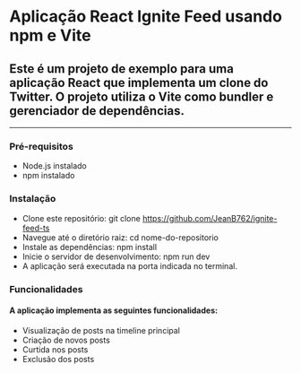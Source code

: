 # Aplicação React Ignite Feed usando npm e Vite

## Este é um projeto de exemplo para uma aplicação React que implementa um clone do Twitter. O projeto utiliza o Vite como bundler e gerenciador de dependências.

----------------------------------------------------------------

### Pré-requisitos
  - Node.js instalado  
  - npm instalado  

### Instalação
  - Clone este repositório: git clone https://github.com/JeanB762/ignite-feed-ts  
  - Navegue até o diretório raiz: cd nome-do-repositorio  
  - Instale as dependências: npm install  
  - Inicie o servidor de desenvolvimento: npm run dev  
  - A aplicação será executada na porta indicada no terminal.  

### Funcionalidades  

#### A aplicação implementa as seguintes funcionalidades:  

  - Visualização de posts na timeline principal
  - Criação de novos posts  
  - Curtida nos posts  
  - Exclusão dos posts  